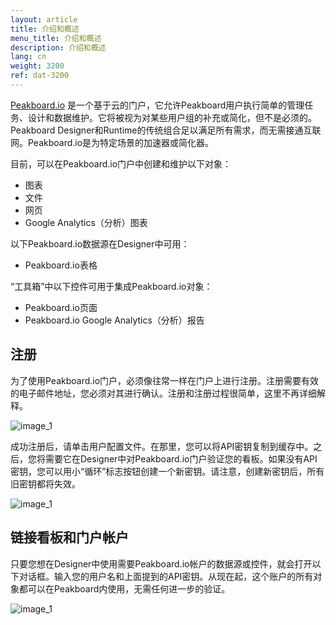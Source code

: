 ```yaml
---
layout: article
title: 介绍和概述
menu_title: 介绍和概述
description: 介绍和概述
lang: cn
weight: 3200
ref: dat-3200
---
```

[Peakboard.io](https://peakboard.io) 是一个基于云的门户，它允许Peakboard用户执行简单的管理任务、设计和数据维护。它将被视为对某些用户组的补充或简化，但不是必须的。Peakboard Designer和Runtime的传统组合足以满足所有需求，而无需接通互联网。Peakboard.io是为特定场景的加速器或简化器。

目前，可以在Peakboard.io门户中创建和维护以下对象：

* 图表
* 文件
* 网页
* Google Analytics（分析）图表

以下Peakboard.io数据源在Designer中可用：

 * Peakboard.io表格

“工具箱”中以下控件可用于集成Peakboard.io对象：

* Peakboard.io页面
* Peakboard.io Google Analytics（分析）报告

## 注册

为了使用Peakboard.io门户，必须像往常一样在门户上进行注册。注册需要有效的电子邮件地址，您必须对其进行确认。注册和注册过程很简单，这里不再详细解释。

![image_1](/assets/images/peakboard-io/intro/peakboardio_01.png)


成功注册后，请单击用户配置文件。在那里，您可以将API密钥复制到缓存中。之后，您将需要它在Designer中对Peakboard.io门户验证您的看板。如果没有API密钥，您可以用小“循环”标志按钮创建一个新密钥。请注意，创建新密钥后，所有旧密钥都将失效。

![image_1](/assets/images/peakboard-io/intro/peakboardio_02.png)

## 链接看板和门户帐户


只要您想在Designer中使用需要Peakboard.io帐户的数据源或控件，就会打开以下对话框。输入您的用户名和上面提到的API密钥。从现在起，这个账户的所有对象都可以在Peakboard内使用，无需任何进一步的验证。

![image_1](/assets/images/peakboard-io/intro/peakboardio_03.png)
